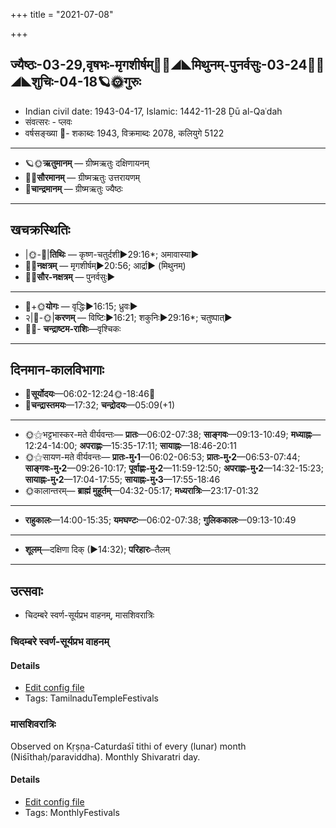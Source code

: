 +++
title = "2021-07-08"

+++
## ज्यैष्ठः-03-29,वृषभः-मृगशीर्षम्🌛🌌◢◣मिथुनम्-पुनर्वसुः-03-24🌌🌞◢◣शुचिः-04-18🪐🌞गुरुः
- Indian civil date: 1943-04-17, Islamic: 1442-11-28 Ḏū al-Qaʿdah
- संवत्सरः - प्लवः
- वर्षसङ्ख्या 🌛- शकाब्दः 1943, विक्रमाब्दः 2078, कलियुगे 5122
___________________
- 🪐🌞**ऋतुमानम्** — ग्रीष्मऋतुः दक्षिणायनम्
- 🌌🌞**सौरमानम्** — ग्रीष्मऋतुः उत्तरायणम्
- 🌛**चान्द्रमानम्** — ग्रीष्मऋतुः ज्यैष्ठः
___________________


## खचक्रस्थितिः
- |🌞-🌛|**तिथिः** — कृष्ण-चतुर्दशी►29:16*; अमावास्या►  
- 🌌🌛**नक्षत्रम्** — मृगशीर्षम्►20:56; आर्द्रा► (मिथुनम्)  
- 🌌🌞**सौर-नक्षत्रम्** — पुनर्वसुः►  
___________________
- 🌛+🌞**योगः** — वृद्धिः►16:15; ध्रुवः►  
- २|🌛-🌞|**करणम्** — विष्टिः►16:21; शकुनिः►29:16*; चतुष्पात्►  
- 🌌🌛- **चन्द्राष्टम-राशिः**—वृश्चिकः  
___________________


## दिनमान-कालविभागाः
- 🌅**सूर्योदयः**—06:02-12:24🌞️-18:46🌇  
- 🌛**चन्द्रास्तमयः**—17:32; **चन्द्रोदयः**—05:09(+1)  
___________________
- 🌞⚝भट्टभास्कर-मते वीर्यवन्तः— **प्रातः**—06:02-07:38; **साङ्गवः**—09:13-10:49; **मध्याह्नः**—12:24-14:00; **अपराह्णः**—15:35-17:11; **सायाह्नः**—18:46-20:11  
- 🌞⚝सायण-मते वीर्यवन्तः— **प्रातः-मु॰1**—06:02-06:53; **प्रातः-मु॰2**—06:53-07:44; **साङ्गवः-मु॰2**—09:26-10:17; **पूर्वाह्णः-मु॰2**—11:59-12:50; **अपराह्णः-मु॰2**—14:32-15:23; **सायाह्नः-मु॰2**—17:04-17:55; **सायाह्नः-मु॰3**—17:55-18:46  
- 🌞कालान्तरम्— **ब्राह्मं मुहूर्तम्**—04:32-05:17; **मध्यरात्रिः**—23:17-01:32  
___________________
- **राहुकालः**—14:00-15:35; **यमघण्टः**—06:02-07:38; **गुलिककालः**—09:13-10:49  
___________________
- **शूलम्**—दक्षिणा दिक् (►14:32); **परिहारः**–तैलम्  
___________________

## उत्सवाः
- चिदम्बरे स्वर्ण-सूर्यप्रभ वाहनम्, मासशिवरात्रिः
### चिदम्बरे स्वर्ण-सूर्यप्रभ वाहनम्



#### Details
- [Edit config file](https://github.com/jyotisham/adyatithi/tree/master/temples/Tamil/relative_event/naTarAjar%20An2i%20tirumaJcan2am/offset__-7/cidambarE%20svarNa-sUryaprabha%20vAhanam.toml)
- Tags: TamilnaduTempleFestivals


### मासशिवरात्रिः

Observed on Kṛṣṇa-Caturdaśī tithi of every (lunar) month (Niśīthaḥ/paraviddha). Monthly Shivaratri day.

#### Details
- [Edit config file](https://github.com/jyotisham/adyatithi/tree/master/devatA/shaiva/lunar_month/tithi/00/29/mAsazivarAtriH.toml)
- Tags: MonthlyFestivals


